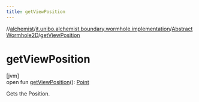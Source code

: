 ```yaml
---
title: getViewPosition
---
```

//[alchemist](../../../index.html)/[it.unibo.alchemist.boundary.wormhole.implementation](../index.html)/[AbstractWormhole2D](index.html)/[getViewPosition](get-view-position.html)



# getViewPosition



[jvm]\
open fun [getViewPosition](get-view-position.html)(): [Point](https://docs.oracle.com/javase/8/docs/api/java/awt/Point.html)



Gets the Position.




